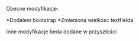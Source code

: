 Obecne modyfikacje:

*Dodalem bootstrap
*Zmieniona wielkosc textfielda

Inne modyfikacje beda dodane w przyszłości
